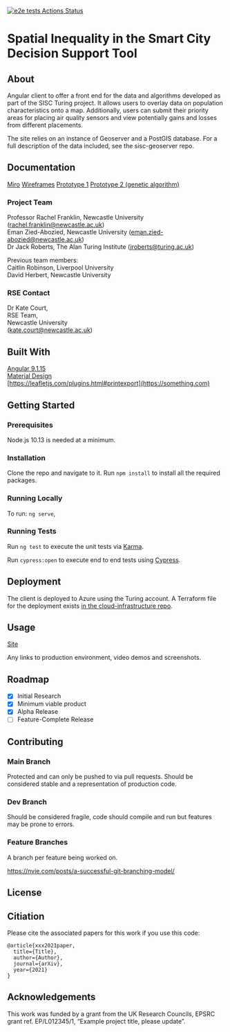 [![e2e tests Actions Status](https://github.com/NewcastleRSE/sisc-decision-support-tool2/workflows/e2eTesting/badge.svg)](https://github.com/NewcastleRSE/sisc-decision-support-tool2/actions)
# Spatial Inequality in the Smart City Decision Support Tool

## About

Angular client to offer a front end for the data and algorithms developed as part of the SISC Turing project. It allows users to overlay data on population characteristics onto a map. Additionally, users can submit their priority areas for placing air quality sensors and view potentially gains and losses from different placements.   

The site relies on an instance of Geoserver and a PostGIS database. For a full description of the data included, see the sisc-geoserver repo.

## Documentation

[Miro](https://miro.com/app/board/o9J_lJ5M7cM=/?invite_link_id=698620761435)
[Wireframes](Smart%20Cities%20SDSS.pdf)
[Prototype 1](https://xd.adobe.com/view/45816c59-7473-4ce1-bec8-fed8c54b17c7-10d2/)
[Prototype 2 (genetic algorithm)](https://xd.adobe.com/view/c21a0a9d-cff5-4f07-8a37-4f5a52a600d8-9749/screen/d7d1f5f8-25a4-432d-bdf7-b0e9816fedfa)

### Project Team
Professor Rachel Franklin, Newcastle University  ([rachel.franklin@newcastle.ac.uk](mailto:rachel.franklin@newcastle.ac.uk))    
Eman Zied-Abozied, Newcastle University  ([eman.zied-abozied@newcastle.ac.uk](mailto:Eman.Zied-Abozied@newcastle.ac.uk))   
Dr Jack Roberts, The Alan Turing Institute ([jroberts@turing.ac.uk](mailto:jroberts@turing.ac.uk)) 
  
Previous team members:  
Caitlin Robinson, Liverpool University  
David Herbert, Newcastle University  

### RSE Contact
Dr Kate Court,  
RSE Team,  
Newcastle University  
([kate.court@newcastle.ac.uk](mailto:kate.court@newcastle.ac.uk))  

## Built With

[Angular 9.1.15](https://angular.io/)  
[Material Design](https://v9.material.angular.io/)  
[https://leafletjs.com/plugins.html#printexport](https://something.com)  

## Getting Started

### Prerequisites

Node.js 10.13 is needed at a minimum.

### Installation

Clone the repo and navigate to it. Run ```npm install``` to install all the required packages.

### Running Locally

To run: ```ng serve```,

### Running Tests

Run `ng test` to execute the unit tests via [Karma](https://karma-runner.github.io).

Run `cypress:open` to execute end to end tests using [Cypress](https://www.cypress.io/).

## Deployment

The client is deployed to Azure using the Turing account. A Terraform file for the deployment exists [in the cloud-infrastructure repo](https://github.com/NewcastleRSE/cloud-infrastructure/tree/master/azure/sisc).

## Usage

[Site](https://sisc-decision-support-tool.azurewebsites.net)

Any links to production environment, video demos and screenshots.

## Roadmap

- [x] Initial Research  
- [x] Minimum viable product  
- [x] Alpha Release  
- [ ] Feature-Complete Release  

## Contributing

### Main Branch
Protected and can only be pushed to via pull requests. Should be considered stable and a representation of production code.

### Dev Branch
Should be considered fragile, code should compile and run but features may be prone to errors.

### Feature Branches
A branch per feature being worked on.

https://nvie.com/posts/a-successful-git-branching-model/

## License

## Citiation

Please cite the associated papers for this work if you use this code:

```
@article{xxx2021paper,
  title={Title},
  author={Author},
  journal={arXiv},
  year={2021}
}
```


## Acknowledgements
This work was funded by a grant from the UK Research Councils, EPSRC grant ref. EP/L012345/1, “Example project title, please update”.
